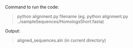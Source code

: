 

Command to run the code:
>python alignment.py filename (eg. python alignment.py ../sampleSequences/HomologsShort.fasta)


Output:
>aligned_sequences.aln (in current directory)


